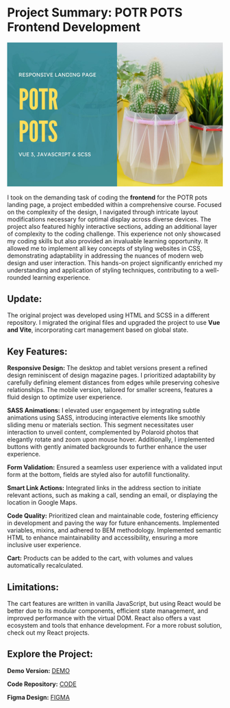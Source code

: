 # Project Summary: POTR POTS Frontend Development

![Tekst zastępczy](src/photo.jpg)

I took on the demanding task of coding the **frontend** for the POTR pots landing page, a project embedded within a comprehensive course. Focused on the complexity of the design, I navigated through intricate layout modifications necessary for optimal display across diverse devices. The project also featured highly interactive sections, adding an additional layer of complexity to the coding challenge. This experience not only showcased my coding skills but also provided an invaluable learning opportunity. It allowed me to implement all key concepts of styling websites in CSS, demonstrating adaptability in addressing the nuances of modern web design and user interaction. This hands-on project significantly enriched my understanding and application of styling techniques, contributing to a well-rounded learning experience.

## Update:

The original project was developed using HTML and SCSS in a different repository. I migrated the original files and upgraded the project to use **Vue and Vite**, incorporating cart management based on global state.

## Key Features:

**Responsive Design:** The desktop and tablet versions present a refined design reminiscent of design magazine pages. I prioritized adaptability by carefully defining element distances from edges while preserving cohesive relationships. The mobile version, tailored for smaller screens, features a fluid design to optimize user experience.

**SASS Animations:** I elevated user engagement by integrating subtle animations using SASS, introducing interactive elements like smoothly sliding menu or materials section. This segment necessitates user interaction to unveil content, complemented by Polaroid photos that elegantly rotate and zoom upon mouse hover. Additionally, I implemented buttons with gently animated backgrounds to further enhance the user experience.

**Form Validation:** Ensured a seamless user experience with a validated input form at the bottom, fields are styled also for autofill functionality.

**Smart Link Actions:** Integrated links in the address section to initiate relevant actions, such as making a call, sending an email, or displaying the location in Google Maps.

**Code Quality:** Prioritized clean and maintainable code, fostering efficiency in development and paving the way for future enhancements. Implemented variables, mixins, and adhered to BEM methodology. Implemented semantic HTML to enhance maintainability and accessibility, ensuring a more inclusive user experience.

**Cart:** Products can be added to the cart, with volumes and values automatically recalculated.

## Limitations:

The cart features are written in vanilla JavaScript, but using React would be better due to its modular components, efficient state management, and improved performance with the virtual DOM. React also offers a vast ecosystem and tools that enhance development. For a more robust solution, check out my React projects.

## Explore the Project:

**Demo Version:** [DEMO](https://meljaszuk.github.io/Eco-Pots-Vue)

**Code Repository:** [CODE](https://github.com/meljaszuk/Eco-Pots-Vue)

**Figma Design:** [FIGMA](https://www.figma.com/file/50zgLU65Mcd3MisFHMfLfx/POTR-POTS_FE-students?node-id=1760%3A281)
